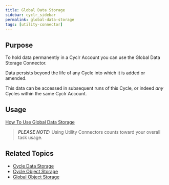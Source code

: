 ```yaml
---
title: Global Data Storage
sidebar: cyclr_sidebar
permalink: global-data-storage
tags: [utility-connector]
---
```


## Purpose

To hold data permanently in a Cyclr Account you can use the Global Data Storage Connector.  

Data persists beyond the life of any Cycle into which it is added or amended.

This data can be accessed in subsequent runs of this Cycle, or indeed _any_ Cycles within the same Cyclr Account.

## Usage

[How To Use Global Data Storage](./data-storage-usage) 

> **_PLEASE NOTE:_** Using Utility Connectors counts toward your overall task usage.

## Related Topics

* [Cycle Data Storage](./cycle-data-storage)
* [Cycle Object Storage](./cycle-object-storage)
* [Global Object Storage](./global-object-storage)
